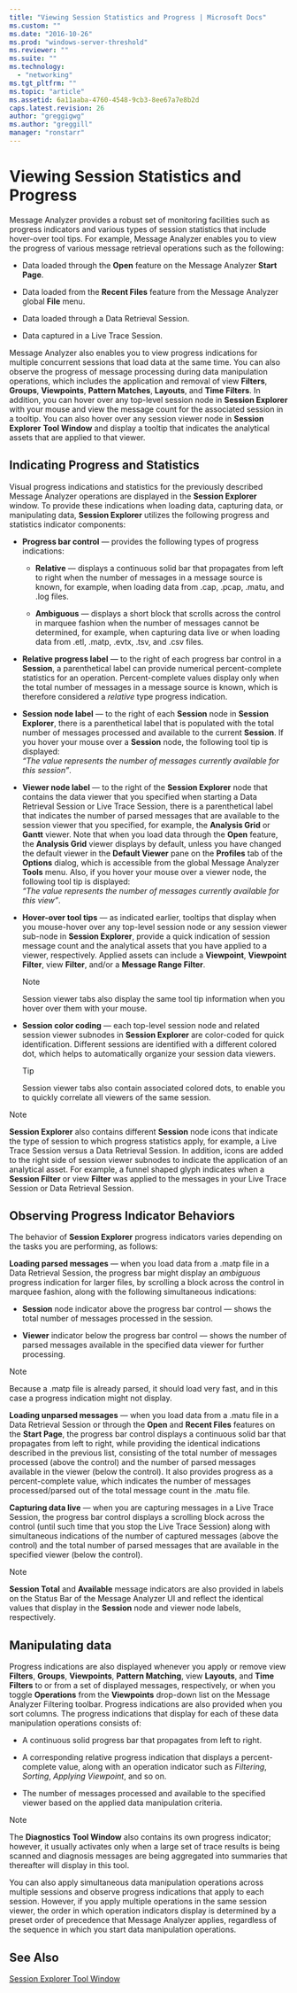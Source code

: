```yaml
---
title: "Viewing Session Statistics and Progress | Microsoft Docs"
ms.custom: ""
ms.date: "2016-10-26"
ms.prod: "windows-server-threshold"
ms.reviewer: ""
ms.suite: ""
ms.technology: 
  - "networking"
ms.tgt_pltfrm: ""
ms.topic: "article"
ms.assetid: 6a11aaba-4760-4548-9cb3-8ee67a7e8b2d
caps.latest.revision: 26
author: "greggigwg"
ms.author: "greggill"
manager: "ronstarr"
---
```

# Viewing Session Statistics and Progress
Message Analyzer provides a robust set of monitoring facilities such as progress indicators and various types of session statistics that include hover-over tool tips. For example, Message Analyzer enables you to view the progress of various message retrieval operations such as the following:  
  
-   Data loaded through the **Open** feature on the Message Analyzer **Start Page**.  
  
-   Data loaded from the **Recent Files** feature from the Message Analyzer global **File** menu.  
  
-   Data loaded through a Data Retrieval Session.  
  
-   Data captured in a Live Trace Session.  
  
 Message Analyzer also enables you to view progress indications for multiple concurrent sessions that load data at the same time. You can also observe the progress of message processing during data manipulation operations, which includes the application and removal of view **Filters**, **Groups**, **Viewpoints**, **Pattern Matches**, **Layouts**, and **Time Filters**. In addition, you can hover over any top-level session node in **Session Explorer** with your mouse and view the message count for the associated session in a tooltip. You can also hover over any session viewer node in **Session Explorer** **Tool Window** and display a tooltip that indicates the analytical assets that are applied to that viewer.  
  
## Indicating Progress and Statistics  
 Visual progress indications and statistics for the previously described Message Analyzer operations are displayed in the **Session Explorer** window. To provide these indications when loading data, capturing data, or manipulating data, **Session Explorer** utilizes the following progress and statistics indicator components:  
  
-   **Progress bar control** — provides the following types of progress indications:  
  
    -   **Relative** — displays a continuous solid bar that propagates from left to right when the number of messages in a message source is known, for example, when loading data from .cap, .pcap, .matu, and .log files.  
  
    -   **Ambiguous** — displays a short block that scrolls across the control in marquee fashion when the number of messages cannot be determined, for example, when capturing data live or when loading data from .etl, .matp, .evtx, .tsv, and .csv files.  
  
-   **Relative progress label** — to the right of each progress bar control in a **Session**, a parenthetical label can provide numerical percent-complete statistics for an operation. Percent-complete values display only when the total number of messages in a message source is known, which is therefore considered a *relative* type progress indication.  
  
-   **Session node label** — to the right of each **Session** node in **Session Explorer**, there is a parenthetical label that is populated with the total number of messages processed and available to the current **Session**. If you hover your mouse over a **Session** node, the following tool tip is displayed:   
    *“The value represents the number of messages currently available for this session”*.  
  
-   **Viewer node label** — to the right of the **Session Explorer** node that contains the data viewer that you specified when starting a Data Retrieval Session or Live Trace Session, there is a parenthetical label that indicates the number of parsed messages that are available to the session viewer that you specified, for example, the **Analysis Grid** or **Gantt** viewer. Note that when you load data through the **Open** feature, the **Analysis Grid** viewer displays by default, unless you have changed the default viewer in the **Default Viewer** pane on the **Profiles** tab of the **Options** dialog, which is accessible from the global Message Analyzer **Tools** menu. Also, if you hover your mouse over a viewer node, the following tool tip is displayed:   
    *“The value represents the number of messages currently available for this view”*.  
  
-   **Hover-over tool tips** — as indicated earlier, tooltips that display when you mouse-hover over any top-level session node or any session viewer sub-node in **Session Explorer**, provide a quick indication of session message count and the analytical assets that you have applied to a viewer, respectively. Applied assets can include a **Viewpoint**, **Viewpoint Filter**, view **Filter**, and/or a **Message Range Filter**.  
  
    > [!NOTE]
    >  Session viewer tabs also display the same tool tip information when you hover over them with your mouse.  
  
-   **Session color coding** — each top-level session node and related session viewer subnodes in **Session Explorer** are color-coded for quick identification. Different sessions are identified with a different colored dot, which helps to automatically organize your session data viewers.  
  
    > [!TIP]
    >  Session viewer tabs also contain associated colored dots, to enable you to quickly correlate all viewers of the same session.  
  
> [!NOTE]
>  **Session Explorer** also contains different **Session** node icons that indicate the type of session to which progress statistics apply, for example, a Live Trace Session versus a Data Retrieval Session. In addition, icons are added to the right side of session viewer subnodes to indicate the application of an analytical asset. For example, a funnel shaped glyph indicates when a **Session Filter** or view **Filter** was applied to the messages in your Live Trace Session or Data Retrieval Session.  
  
## Observing Progress Indicator Behaviors  
 The behavior of **Session Explorer** progress indicators varies depending on the tasks you are performing, as follows:  
  
 **Loading parsed messages** — when you load data from a .matp file in a Data Retrieval Session, the progress bar might display an *ambiguous* progress indication for larger files, by scrolling a block across the control in marquee fashion, along with the following simultaneous indications:  
  
-   **Session** node indicator above the progress bar control — shows the total number of messages processed in the session.  
  
-   **Viewer** indicator below the progress bar control — shows the number of parsed messages available in the specified data viewer for further processing.  
  
> [!NOTE]
>  Because a .matp file is already parsed, it should load very fast, and in this case a progress indication might not display.  
  
 **Loading unparsed messages** — when you load data from a .matu file in a Data Retrieval Session or through the **Open** and **Recent Files** features on the **Start Page**, the progress bar control displays a continuous solid bar that propagates from left to right, while providing the identical indications described in the previous list, consisting of the total number of messages processed (above the control) and the number of parsed messages available in the viewer (below the control). It also provides progress as a percent-complete value, which indicates the number of messages processed/parsed out of the total message count in the .matu file.  
  
 **Capturing data live** — when you are capturing messages in a Live Trace Session, the progress bar control displays a scrolling block across the control (until such time that you stop the Live Trace Session) along with simultaneous indications of the number of captured messages (above the control) and the total number of parsed messages that are available in the specified viewer (below the control).  
  
> [!NOTE]
>  **Session Total** and **Available** message indicators are also provided in labels on the Status Bar of the Message Analyzer UI and reflect the identical values that display in the **Session** node and viewer node labels, respectively.  
  
## Manipulating data  
 Progress indications are also displayed whenever you apply or remove view **Filters**, **Groups**, **Viewpoints**, **Pattern Matching**, view **Layouts**, and **Time Filters** to or from a set of displayed messages, respectively, or when you toggle **Operations** from the **Viewpoints** drop-down list on the Message Analyzer Filtering toolbar. Progress indications are also provided when you sort columns. The progress indications that display for each of these data manipulation operations consists of:  
  
-   A continuous solid progress bar that propagates from left to right.  
  
-   A corresponding relative progress indication that displays a percent-complete value, along with an operation indicator such as *Filtering*, *Sorting*, *Applying Viewpoint*, and so on.  
  
-   The number of messages processed and available to the specified viewer based on the applied data manipulation criteria.  
  
> [!NOTE]
>  The **Diagnostics** **Tool Window** also contains its own progress indicator; however, it usually activates only when a large set of trace results is being scanned and diagnosis messages are being aggregated into summaries that thereafter will display in this tool.  
  
 You can also apply simultaneous data manipulation operations across multiple sessions and observe progress indications that apply to each session. However, if you apply multiple operations in the same session viewer, the order in which operation indicators display is determined by a preset order of precedence that Message Analyzer applies, regardless of the sequence in which you start data manipulation operations.  
  
## See Also  
 [Session Explorer Tool Window](session-explorer-tool-window.md)